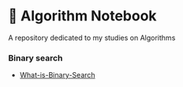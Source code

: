 # 📙 Algorithm Notebook
A repository dedicated to my studies on Algorithms

### Binary search
- [What-is-Binary-Search](./What-is-Binary-Search.md)
